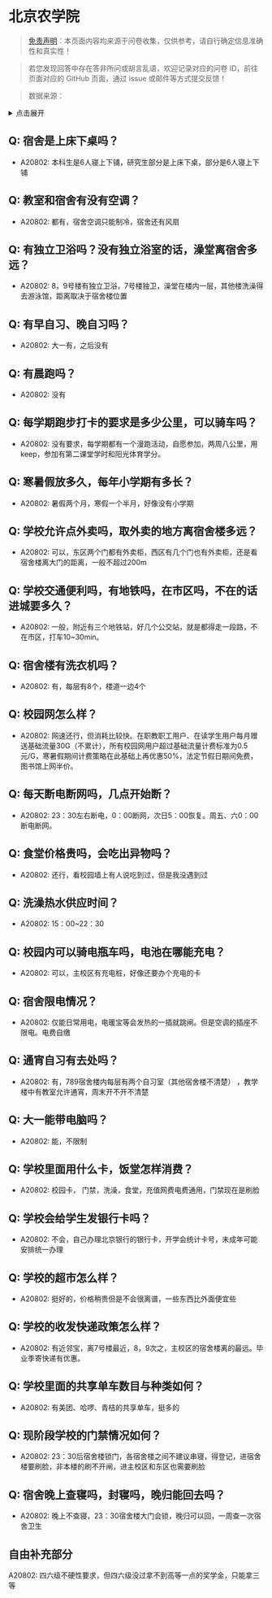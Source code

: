 # 北京农学院

> [免责声明](https://colleges.chat/#_3)：本页面内容均来源于问卷收集，仅供参考，请自行确定信息准确性和真实性！

> 若您发现回答中存在答非所问或胡言乱语，欢迎记录对应的问卷 ID，前往页面对应的 GitHub 页面，通过 issue 或邮件等方式提交反馈！

> 数据来源：

<details><summary>点击展开</summary>
<ul>
<li>A20802: 1312278418@qq.com (2023 年 08 月)</li>
</ul>
</details>

## Q: 宿舍是上床下桌吗？

- A20802: 本科生是6人寝上下铺，研究生部分是上床下桌，部分是6人寝上下铺

## Q: 教室和宿舍有没有空调？

- A20802: 都有，宿舍空调只能制冷，宿舍还有风扇

## Q: 有独立卫浴吗？没有独立浴室的话，澡堂离宿舍多远？

- A20802: 8，9号楼有独立卫浴，7号楼独卫，澡堂在楼内一层，其他楼洗澡得去游泳馆，距离取决于宿舍楼位置

## Q: 有早自习、晚自习吗？

- A20802: 大一有，之后没有

## Q: 有晨跑吗？

- A20802: 没有

## Q: 每学期跑步打卡的要求是多少公里，可以骑车吗？

- A20802: 没有要求，每学期都有一个漫跑活动，自愿参加，两周八公里，用keep，参加有第二课堂学时和阳光体育学分。

## Q: 寒暑假放多久，每年小学期有多长？

- A20802: 暑假两个月，寒假一个半月，好像没有小学期

## Q: 学校允许点外卖吗，取外卖的地方离宿舍楼多远？

- A20802: 可以，东区两个门都有外卖柜，西区有几个门也有外卖柜，还是看宿舍楼离大门的距离，一般不超过200m

## Q: 学校交通便利吗，有地铁吗，在市区吗，不在的话进城要多久？

- A20802: 一般，附近有三个地铁站，好几个公交站，就是都得走一段路，不在市区，打车10\~30min。

## Q: 宿舍楼有洗衣机吗？

- A20802: 有，每层有8个，楼道一边4个

## Q: 校园网怎么样？

- A20802: 网速还行，但消耗比较快。在职教职工用户、在读学生用户每月赠送基础流量30G（不累计），所有校园网用户超过基础流量计费标准为0.5元/G，寒暑假期间计费策略在此基础上再优惠50%，法定节假日期间免费，图书馆上网半价。

## Q: 每天断电断网吗，几点开始断？

- A20802: 23：30左右断电，0：00断网，次日5：00恢复。周五、六0：00断电断网。

## Q: 食堂价格贵吗，会吃出异物吗？

- A20802: 还行，看校园墙上有人说吃到过，但是我没遇到过

## Q: 洗澡热水供应时间？

- A20802: 15：00\~22：30

## Q: 校园内可以骑电瓶车吗，电池在哪能充电？

- A20802: 可以，主校区有充电桩，好像还要办个充电的卡

## Q: 宿舍限电情况？

- A20802: 仅能日常用电，电暖宝等会发热的一插就跳闸。但是空调的插座不限电。电费自缴

## Q: 通宵自习有去处吗？

- A20802: 有，789宿舍楼内每层有两个自习室（其他宿舍楼不清楚） ，教学楼中有教室允许通宵，周末开不开不清楚

## Q: 大一能带电脑吗？

- A20802: 能，不限制

## Q: 学校里面用什么卡，饭堂怎样消费？

- A20802: 校园卡， 门禁，洗澡，食堂，充值网费电费通用，门禁现在是刷脸

## Q: 学校会给学生发银行卡吗？

- A20802: 不会，自己办理北京银行的银行卡，开学会统计卡号，未成年可能安排统一办理

## Q: 学校的超市怎么样？

- A20802: 挺好的，价格稍贵但是不会很离谱，一些东西比外面便宜些

## Q: 学校的收发快递政策怎么样？

- A20802: 有近邻宝，离7号楼最近，8，9次之，主校区的宿舍楼离的最远。毕业季寄快递有优惠。

## Q: 学校里面的共享单车数目与种类如何？

- A20802: 有美团、哈啰、青桔的共享单车，挺多的

## Q: 现阶段学校的门禁情况如何？

- A20802: 23：30后宿舍楼锁门，各宿舍楼之间不建议串寝，得登记，进宿舍楼要刷脸，非本楼的刷不开闸，进主校区和东区也需要刷脸

## Q: 宿舍晚上查寝吗，封寝吗，晚归能回去吗？

- A20802: 晚上不查寝，23：30宿舍楼大门会锁，晚归可以回，一周查一次宿舍卫生

## 自由补充部分

A20802: 四六级不硬性要求，但四六级没过拿不到高等一点的奖学金，只能拿三等